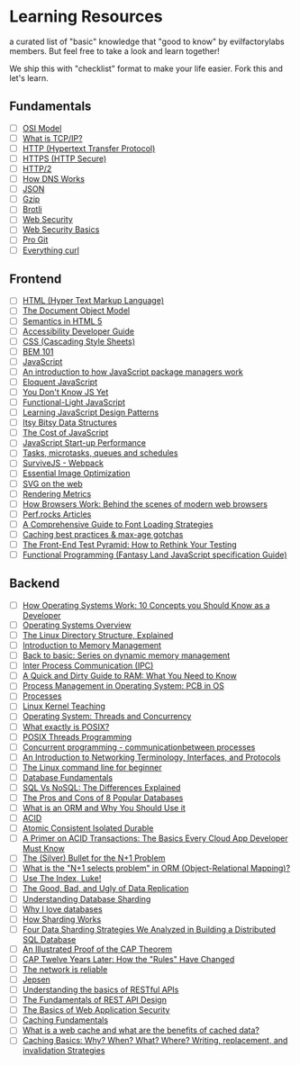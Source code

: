 # Learning Resources

a curated list of "basic" knowledge that "good to know" by evilfactorylabs members. But feel free
to take a look and learn together!

We ship this with "checklist" format to make your life easier. Fork this and let's learn.

## Fundamentals

- [ ] [OSI Model](https://en.wikipedia.org/wiki/OSI_model)
- [ ] [What is TCP/IP?](https://www.cloudflare.com/learning/ddos/glossary/tcp-ip/)
- [ ] [HTTP (Hypertext Transfer Protocol)](https://developer.mozilla.org/en-US/docs/Web/HTTP)
- [ ] [HTTPS (HTTP Secure)](https://en.wikipedia.org/wiki/HTTPS)
- [ ] [HTTP/2](https://developers.google.com/web/fundamentals/performance/http2)
- [ ] [How DNS Works](https://howdns.works/ep1/)
- [ ] [JSON](https://www.json.org/json-en.html)
- [ ] [Gzip](https://en.wikipedia.org/wiki/Gzip)
- [ ] [Brotli](https://en.wikipedia.org/wiki/Brotli)
- [ ] [Web Security](https://developer.mozilla.org/en-US/docs/Web/Security)
- [ ] [Web Security Basics](https://github.com/vasanthk/web-security-basics)
- [ ] [Pro Git](https://git-scm.com/book/en/v2)
- [ ] [Everything curl](https://ec.haxx.se/)

## Frontend

- [ ] [HTML (Hyper Text Markup Language)](https://developer.mozilla.org/en-US/docs/Web/HTML)
- [ ] [The Document Object Model](https://eloquentjavascript.net/14_dom.html)
- [ ] [Semantics in HTML 5](https://alistapart.com/article/semanticsinhtml5/)
- [ ] [Accessibility Developer Guide](https://www.accessibility-developer-guide.com/)
- [ ] [CSS (Cascading Style Sheets)](https://developer.mozilla.org/en-US/docs/Web/css)
- [ ] [BEM 101](https://css-tricks.com/bem-101/)
- [ ] [JavaScript](https://developer.mozilla.org/en-US/docs/Web/javascript)
- [ ] [An introduction to how JavaScript package managers work](https://www.freecodecamp.org/news/javascript-package-managers-101-9afd926add0a)
- [ ] [Eloquent JavaScript](https://eloquentjavascript.net/)
- [ ] [You Don't Know JS Yet](https://github.com/getify/You-Dont-Know-JS/)
- [ ] [Functional-Light JavaScript](https://github.com/getify/Functional-Light-JS)
- [ ] [Learning JavaScript Design Patterns](https://addyosmani.com/resources/essentialjsdesignpatterns/book/index.html)
- [ ] [Itsy Bitsy Data Structures](https://github.com/jamiebuilds/itsy-bitsy-data-structures)
- [ ] [The Cost of JavaScript](https://medium.com/dev-channel/the-cost-of-javascript-84009f51e99e)
- [ ] [JavaScript Start-up Performance](https://medium.com/reloading/javascript-start-up-performance-69200f43b201)
- [ ] [Tasks, microtasks, queues and schedules](https://jakearchibald.com/2015/tasks-microtasks-queues-and-schedules/)
- [ ] [SurviveJS - Webpack ](https://survivejs.com/webpack/foreword/)
- [ ] [Essential Image Optimization](https://images.guide/)
- [ ] [SVG on the web](https://svgontheweb.com/)
- [ ] [Rendering Metrics](https://speedcurve.com/blog/rendering-metrics/)
- [ ] [How Browsers Work: Behind the scenes of modern web browsers](https://www.html5rocks.com/en/tutorials/internals/howbrowserswork/)
- [ ] [Perf.rocks Articles](https://perf.rocks/articles/)
- [ ] [A Comprehensive Guide to Font Loading Strategies](https://www.zachleat.com/web/comprehensive-webfonts/)
- [ ] [Caching best practices & max-age gotchas](https://jakearchibald.com/2016/caching-best-practices/)
- [ ] [The Front-End Test Pyramid: How to Rethink Your Testing](https://www.freecodecamp.org/news/the-front-end-test-pyramid-rethink-your-testing-3b343c2bca51/)
- [ ] [Functional Programming (Fantasy Land JavaScript specification Guide)](https://sanderv1992.github.io/fp/)

## Backend

- [ ] [How Operating Systems Work: 10 Concepts you Should Know as a Developer](https://medium.com/cracking-the-data-science-interview/how-operating-systems-work-10-concepts-you-should-know-as-a-developer-8d63bb38331f)
- [ ] [Operating Systems Overview](https://applied-programming.github.io/Operating-Systems-Notes/)
- [ ] [The Linux Directory Structure, Explained](https://www.howtogeek.com/117435/htg-explains-the-linux-directory-structure-explained/)
- [ ] [Introduction to Memory Management](https://www.studytonight.com/operating-system/memory-management)
- [ ] [Back to basic: Series on dynamic memory management](https://docs.microsoft.com/en-us/archive/blogs/abhinaba/back-to-basic-series-on-dynamic-memory-management)
- [ ] [Inter Process Communication (IPC)](https://www.geeksforgeeks.org/inter-process-communication-ipc/)
- [ ] [A Quick and Dirty Guide to RAM: What You Need to Know](https://www.makeuseof.com/tag/quick-dirty-guide-ram-need-know/)
- [ ] [Process Management in Operating System: PCB in OS](https://www.guru99.com/process-management-pcb.html)
- [ ] [Processes](https://www.cs.uic.edu/~jbell/CourseNotes/OperatingSystems/3_Processes.html)
- [ ] [Linux Kernel Teaching](https://linux-kernel-labs.github.io/refs/heads/master/)
- [ ] [Operating System: Threads and Concurrency](https://medium.com/@akhandmishra/operating-system-threads-and-concurrency-aec2036b90f8)
- [ ] [What exactly is POSIX?](https://unix.stackexchange.com/questions/11983/what-exactly-is-posix)
- [ ] [POSIX Threads Programming](https://computing.llnl.gov/tutorials/pthreads/)
- [ ] [Concurrent programming - communicationbetween processes](http://www.tldp.org/pub/Linux/docs/ldp-archived/linuxfocus/English/Archives/lf-2003_01-0281.pdf)
- [ ] [An Introduction to Networking Terminology, Interfaces, and Protocols](https://www.digitalocean.com/community/tutorials/an-introduction-to-networking-terminology-interfaces-and-protocols)
- [ ] [The Linux command line for beginner](https://ubuntu.com/tutorials/command-line-for-beginners#1-overview)
- [ ] [Database Fundamentals](http://www.rj-robbins.com/portfolio/pedagogy/db-fund/)
- [ ] [SQL Vs NoSQL: The Differences Explained](https://blog.panoply.io/sql-or-nosql-that-is-the-question)
- [ ] [The Pros and Cons of 8 Popular Databases](https://www.keycdn.com/blog/popular-databases)
- [ ] [What is an ORM and Why You Should Use it](https://blog.bitsrc.io/what-is-an-orm-and-why-you-should-use-it-b2b6f75f5e2a)
- [ ] [ACID](https://en.wikipedia.org/wiki/ACID)
- [ ] [Atomic Consistent Isolated Durable](https://wiki.c2.com/?AtomicConsistentIsolatedDurable)
- [ ] [A Primer on ACID Transactions: The Basics Every Cloud App Developer Must Know](https://blog.yugabyte.com/a-primer-on-acid-transactions/)
- [ ] [The (Silver) Bullet for the N+1 Problem](https://www.sitepoint.com/silver-bullet-n1-problem/)
- [ ] [What is the "N+1 selects problem" in ORM (Object-Relational Mapping)?](https://stackoverflow.com/questions/97197/what-is-the-n1-selects-problem-in-orm-object-relational-mapping)
- [ ] [Use The Index, Luke!](https://use-the-index-luke.com/)
- [ ] [The Good, Bad, and Ugly of Data Replication](https://learn.g2.com/data-replication)
- [ ] [Understanding Database Sharding](https://www.digitalocean.com/community/tutorials/understanding-database-sharding)
- [ ] [Why I love databases](https://medium.com/@jeeyoungk/why-i-love-databases-1d4cc433685f)
- [ ] [How Sharding Works](https://medium.com/@jeeyoungk/how-sharding-works-b4dec46b3f6)
- [ ] [Four Data Sharding Strategies We Analyzed in Building a Distributed SQL Database](https://blog.yugabyte.com/four-data-sharding-strategies-we-analyzed-in-building-a-distributed-sql-database/)
- [ ] [An Illustrated Proof of the CAP Theorem](https://mwhittaker.github.io/blog/an_illustrated_proof_of_the_cap_theorem/)
- [ ] [CAP Twelve Years Later: How the "Rules" Have Changed](https://www.infoq.com/articles/cap-twelve-years-later-how-the-rules-have-changed/)
- [ ] [The network is reliable](https://aphyr.com/posts/288-the-network-is-reliable)
- [ ] [Jepsen](https://jepsen.io/)
- [ ] [Understanding the basics of RESTful APIs](https://pusher.com/tutorials/understanding-rest-api)
- [ ] [The Fundamentals of REST API Design](https://stormpath.com/blog/fundamentals-rest-api-design)
- [ ] [The Basics of Web Application Security](https://martinfowler.com/articles/web-security-basics.html)
- [ ] [Caching Fundamentals](https://www.softkraft.co/caching-fundamentals/)
- [ ] [What is a web cache and what are the benefits of cached data?](https://www.section.io/blog/what-is-cashed-data-cache-definition/)
- [ ] [Caching Basics: Why? When? What? Where? Writing, replacement, and invalidation Strategies](https://www.eximiaco.tech/en/2019/05/16/caching-basics-why-when-what-where-writing-replacement-and-invalidation-strategies/)
